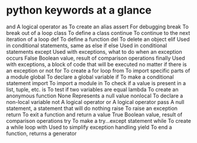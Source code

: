# python keywords at a glance

and	A logical operator
as	To create an alias
assert	For debugging
break	To break out of a loop
class	To define a class
continue	To continue to the next iteration of a loop
def	To define a function
del	To delete an object
elif	Used in conditional statements, same as else if
else	Used in conditional statements
except	Used with exceptions, what to do when an exception occurs
False	Boolean value, result of comparison operations
finally	Used with exceptions, a block of code that will be executed no matter if there is an exception or not
for	To create a for loop
from	To import specific parts of a module
global	To declare a global variable
if	To make a conditional statement
import	To import a module
in	To check if a value is present in a list, tuple, etc.
is	To test if two variables are equal
lambda	To create an anonymous function
None	Represents a null value
nonlocal	To declare a non-local variable
not	A logical operator
or	A logical operator
pass	A null statement, a statement that will do nothing
raise	To raise an exception
return	To exit a function and return a value
True	Boolean value, result of comparison operations
try	To make a try...except statement
while	To create a while loop
with	Used to simplify exception handling
yield	To end a function, returns a generator
